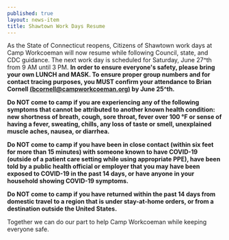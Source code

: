 ```yaml
---
published: true
layout: news-item
title: Shawtown Work Days Resume
---
```


As the State of Connecticut reopens, Citizens of Shawtown work days at Camp Workcoeman will now resume while following Council, state, and CDC guidance. The next work day is scheduled for Saturday, June 27^th from 9 AM until 3 PM. **In order to ensure everyone's safety, please bring your own LUNCH and MASK. To ensure proper group numbers and for contact tracing purposes, you MUST confirm your attendance to Brian Cornell [(bcornell@campworkcoeman.org)](mailto:bcornell@campworkcoeman.org) by June 25^th.**

**Do NOT come to camp if you are experiencing any of the following symptoms that cannot be attributed to another known health condition: new shortness of breath, cough, sore throat, fever over 100 &deg;F or sense of having a fever, sweating, chills, any loss of taste or smell, unexplained muscle aches, nausea, or diarrhea.**

**Do NOT come to camp if you have been in close contact (within six feet for more than 15 minutes) with someone known to have COVID-19 (outside of a patient care setting while using appropriate PPE), have been told by a public health official or employer that you may have been exposed to COVID-19 in the past 14 days, or have anyone in your household showing COVID-19 symptoms.**

**Do NOT come to camp if you have returned within the past 14 days from domestic travel to a region that is under stay-at-home orders, or from a destination outside the United States.**

Together we can do our part to help Camp Workcoeman while keeping everyone safe.

